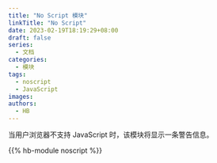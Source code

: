 ```yaml
---
title: "No Script 模块"
linkTitle: "No Script"
date: 2023-02-19T18:19:29+08:00
draft: false
series:
  - 文档
categories:
  - 模块
tags:
  - noscript
  - JavaScript
images:
authors:
  - HB
---
```


当用户浏览器不支持 JavaScript 时，该模块将显示一条警告信息。

<!--more-->

{{% hb-module noscript %}}
